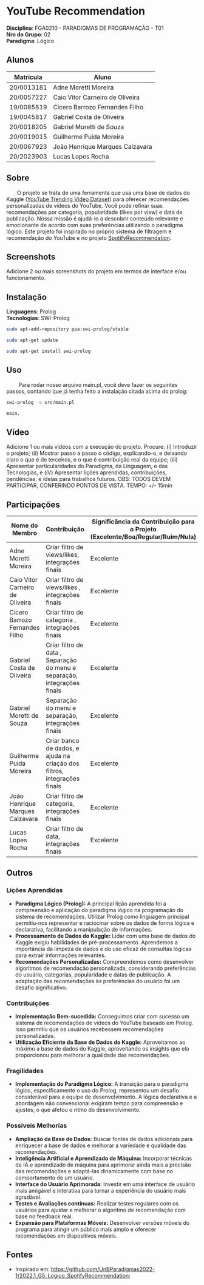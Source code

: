 # YouTube Recommendation

**Disciplina**: FGA0210 - PARADIGMAS DE PROGRAMAÇÃO - T01 <br>
**Nro do Grupo**: 02<br>
**Paradigma**: Lógico<br>

## Alunos
|Matrícula | Aluno |
| -- | -- |
| 20/0013181 | Adne Moretti Moreira |
| 20/0057227 | Caio Vitor Carneiro de Oliveira |
| 19/0085819 | Cícero Barrozo Fernandes Filho |
| 19/0045817 | Gabriel Costa de Oliveira |
| 20/0018205 | Gabriel Moretti de Souza |
| 20/0019015 | Guilherme Puida Moreira |
| 20/0067923 | João Henrique Marques Calzavara |
| 20/2023903 | Lucas Lopes Rocha |

## Sobre 
&emsp;&emsp;O projeto se trata de uma ferramenta que usa uma base de dados do Kaggle ([YouTube Trending Video Dataset](https://www.kaggle.com/datasets/rsrishav/youtube-trending-video-dataset?select=BR_youtube_trending_data.csv)) para oferecer recomendações personalizadas de vídeos do YouTube. Você pode refinar suas recomendações por categoria, popularidade (likes por view) e data de publicação. Nossa missão é ajudá-lo a descobrir conteúdo relevante e emocionante de acordo com suas preferências utilizando o paradigma lógico. Este projeto foi inspirado no próprio sistema de filtragem e recomendação do YouTube e no projeto [SpotifyRecommendation](https://github.com/UnBParadigmas2022-1/2022.1_G5_Logico_SpotifyRecommendation).

## Screenshots
Adicione 2 ou mais screenshots do projeto em termos de interface e/ou funcionamento.
![]()
![]()
![]()

## Instalação 
**Linguagens**: Prolog<br>
**Tecnologias**: SWI-Prolog<br>

``` bash
sudo apt-add-repository ppa:swi-prolog/stable
```
``` bash
sudo apt-get update
```
``` bash
sudo apt-get install swi-prolog
```

## Uso 
&emsp;&emsp; Para rodar nosso arquivo main.pl, você deve fazer os seguintes passos, contando que já tenha feito a instalação citada acima do prolog:

``` bash
swi-prolog -s src/main.pl
```

``` bash
main.
```

## Vídeo
Adicione 1 ou mais vídeos com a execução do projeto.
Procure: 
(i) Introduzir o projeto;
(ii) Mostrar passo a passo o código, explicando-o, e deixando claro o que é de terceiros, e o que é contribuição real da equipe;
(iii) Apresentar particularidades do Paradigma, da Linguagem, e das Tecnologias, e
(iV) Apresentar lições aprendidas, contribuições, pendências, e ideias para trabalhos futuros.
OBS: TODOS DEVEM PARTICIPAR, CONFERINDO PONTOS DE VISTA.
TEMPO: +/- 15min

## Participações
|Nome do Membro | Contribuição | Significância da Contribuição para o Projeto (Excelente/Boa/Regular/Ruim/Nula) |
| -- | -- | -- |
| Adne Moretti Moreira | Criar filtro de views/likes, integrações finais | Excelente |
| Caio Vitor Carneiro de Oliveira | Criar filtro de views/likes , integrações finais| Excelente |
| Cícero Barrozo Fernandes Filho | Criar filtro de categoria , integrações finais| Excelente |
| Gabriel Costa de Oliveira | Criar filtro de data , Separação do menu e separação, integrações finais| Excelente |
| Gabriel Moretti de Souza | Separação do menu e separação, integrações finais | Excelente |
| Guilherme Puida Moreira | Criar banco de dados, e ajuda na criação dos filtros, integrações finais | Excelente |
| João Henrique Marques Calzavara | Criar filtro de categoria, integrações finais | Excelente |
| Lucas Lopes Rocha | Criar filtro de data, integrações finais | Excelente |

## Outros

### Lições Aprendidas
- **Paradigma Lógico (Prolog):** A principal lição aprendida foi a compreensão e aplicação do paradigma lógico na programação do sistema de recomendações. Utilizar Prolog como linguagem principal permitiu-nos representar e raciocinar sobre os dados de forma lógica e declarativa, facilitando a manipulação de informações.
- **Processamento de Dados do Kaggle:** Lidar com uma base de dados do Kaggle exigiu habilidades de pré-processamento. Aprendemos a importância da limpeza de dados e do uso eficaz de consultas lógicas para extrair informações relevantes.
- **Recomendações Personalizadas:** Compreendemos como desenvolver algoritmos de recomendação personalizada, considerando preferências do usuário, categorias, popularidade e datas de publicação. A adaptação das recomendações às preferências do usuário foi um desafio significativo.

### Contribuições
- **Implementação Bem-sucedida:** Conseguimos criar com sucesso um sistema de recomendações de vídeos do YouTube baseado em Prolog. Isso permitiu que os usuários recebessem recomendações personalizadas.
- **Utilização Eficiente da Base de Dados do Kaggle:** Aproveitamos ao máximo a base de dados do Kaggle, aproveitando os insights que ela proporcionou para melhorar a qualidade das recomendações.

### Fragilidades
- **Implementação do Paradigma Lógico:** A transição para o paradigma lógico, especificamente o uso do Prolog, representou um desafio considerável para a equipe de desenvolvimento. A lógica declarativa e a abordagem não convencional exigiram tempo para compreensão e ajustes, o que afetou o ritmo do desenvolvimento.

### Possíveis Melhorias
- **Ampliação da Base de Dados:** Buscar fontes de dados adicionais para enriquecer a base de dados e melhorar a variedade e qualidade das recomendações.
- **Inteligência Artificial e Aprendizado de Máquina:** Incorporar técnicas de IA e aprendizado de máquina para aprimorar ainda mais a precisão das recomendações e adaptá-las dinamicamente com base no comportamento de um usuário.
- **Interface do Usuário Aprimorada:** Investir em uma interface de usuário mais amigável e interativa para tornar a experiência do usuário mais agradável.
- **Testes e Avaliações contínuas:** Realizar testes regulares com os usuários para ajustar e melhorar o algoritmo de recomendação com base no feedback real.
- **Expansão para Plataformas Móveis:** Desenvolver versões móveis do programa para atingir um público mais amplo e oferecer recomendações em dispositivos móveis.


## Fontes
- Inspirado em: https://github.com/UnBParadigmas2022-1/2022.1_G5_Logico_SpotifyRecommendation;
